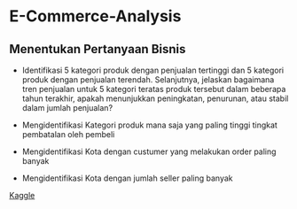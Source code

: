# E-Commerce-Analysis

## Menentukan Pertanyaan Bisnis
- Identifikasi 5 kategori produk dengan penjualan tertinggi dan 5 kategori produk dengan penjualan terendah. Selanjutnya, jelaskan bagaimana tren penjualan untuk 5 kategori teratas produk tersebut dalam beberapa tahun terakhir, apakah menunjukkan peningkatan, penurunan, atau stabil dalam jumlah penjualan?

- Mengidentifikasi Kategori produk mana saja yang paling tinggi tingkat pembatalan oleh pembeli

- Mengidentifikasi Kota dengan custumer yang melakukan order paling banyak

- Mengidentifikasi Kota dengan jumlah seller paling banyak

[Kaggle]("https://www.kaggle.com/code/wildanmujjahid/e-commerce-analytics-bahasa-indonesia")
